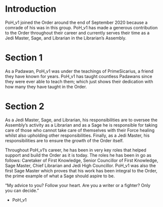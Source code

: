 # Introduction

PoH_v1 joined the Order around the end of September 2020 because a comrade of his was in this group.
PoH_v1 has made a generous contribution to the Order throughout their career and currently serves their time as a Jedi Master, Sage, and Librarian in the Librarian’s Assembly.

# Section 1

As a Padawan, PoH_v1 was under the teachings of PrimeSicarius, a friend they have known for years.
PoH_v1 has taught countless Padawans since they were ever able to teach them; which just shows their dedication with how many they have taught in the Order.

# Section 2

As a Jedi Master, Sage, and Librarian, his responsibilities are to oversee the Assembly’s activity as a Librarian and as a Sage he is responsible for taking care of those who cannot take care of themselves with their Force healing whilst also upholding other responsibilities.
Finally, as a Jedi Master, his responsibilities are to ensure the growth of the Order itself.

Throughout PoH_v1’s career, he has been in very key roles that helped support and build the Order as it is today.
The roles he has been in go as follows: Caretaker of First Knowledge, Senior Councillor of First Knowledge, Sage Master, Chief Librarian and Jedi High Councillor.
PoH_v1 was also the first Sage Master which proves that his work has been integral to the Order, the prime example of what a Sage should aspire to be.

“My advice to you?
Follow your heart.
Are you a writer or a fighter?
Only you can decide.”

- PoH_v1
